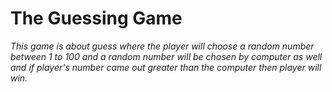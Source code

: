 # The Guessing Game
_This game is about guess where the player will choose a random number between 1 to 100 and a random number will be chosen by computer as well and if player's number came out greater than the computer then player will win._